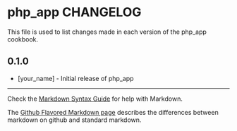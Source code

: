 php_app CHANGELOG
=================

This file is used to list changes made in each version of the php_app cookbook.

0.1.0
-----
- [your_name] - Initial release of php_app

- - -
Check the [Markdown Syntax Guide](http://daringfireball.net/projects/markdown/syntax) for help with Markdown.

The [Github Flavored Markdown page](http://github.github.com/github-flavored-markdown/) describes the differences between markdown on github and standard markdown.
